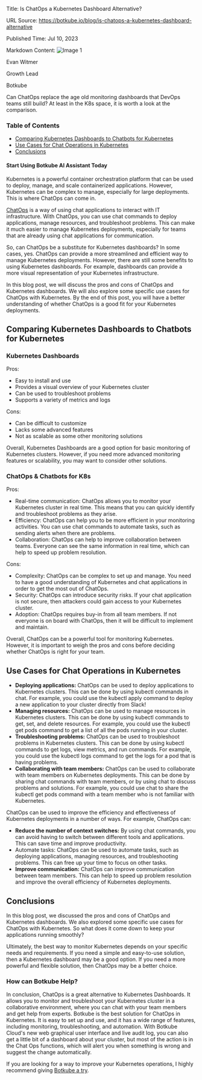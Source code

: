 Title: Is ChatOps a Kubernetes Dashboard Alternative?

URL Source: https://botkube.io/blog/is-chatops-a-kubernetes-dashboard-alternative

Published Time: Jul 10, 2023

Markdown Content:
![Image 1](https://assets-global.website-files.com/634fabb21508d6c9db9bc46f/64a86fdda4d8d06ce598598e_evan%20image.jpg)

Evan Witmer

Growth Lead

Botkube

Can ChatOps replace the age old monitoring dashboards that DevOps teams still build? At least in the K8s space, it is worth a look at the comparison.

### Table of Contents

*   [Comparing Kubernetes Dashboards to Chatbots for Kubernetes](#comparing-kubernetes-dashboards-to-chatbots-for-kubernetes)
*   [Use Cases for Chat Operations in Kubernetes](#use-cases-for-chat-operations-in-kubernetes)
*   [Conclusions](#conclusions)

#### Start Using Botkube AI Assistant Today

Kubernetes is a powerful container orchestration platform that can be used to deploy, manage, and scale containerized applications. However, Kubernetes can be complex to manage, especially for large deployments. This is where ChatOps can come in.

[ChatOps](https://botkube.io/learn/chatops) is a way of using chat applications to interact with IT infrastructure. With ChatOps, you can use chat commands to deploy applications, manage resources, and troubleshoot problems. This can make it much easier to manage Kubernetes deployments, especially for teams that are already using chat applications for communication.

So, can ChatOps be a substitute for Kubernetes dashboards? In some cases, yes. ChatOps can provide a more streamlined and efficient way to manage Kubernetes deployments. However, there are still some benefits to using Kubernetes dashboards. For example, dashboards can provide a more visual representation of your Kubernetes infrastructure.

In this blog post, we will discuss the pros and cons of ChatOps and Kubernetes dashboards. We will also explore some specific use cases for ChatOps with Kubernetes. By the end of this post, you will have a better understanding of whether ChatOps is a good fit for your Kubernetes deployments.

Comparing Kubernetes Dashboards to Chatbots for Kubernetes
----------------------------------------------------------

### Kubernetes Dashboards

Pros:

*   Easy to install and use
*   Provides a visual overview of your Kubernetes cluster
*   Can be used to troubleshoot problems
*   Supports a variety of metrics and logs

Cons:

*   Can be difficult to customize
*   Lacks some advanced features
*   Not as scalable as some other monitoring solutions

Overall, Kubernetes Dashboards are a good option for basic monitoring of Kubernetes clusters. However, if you need more advanced monitoring features or scalability, you may want to consider other solutions.

### ChatOps & Chatbots for K8s

Pros:

*   Real-time communication: ChatOps allows you to monitor your Kubernetes cluster in real time. This means that you can quickly identify and troubleshoot problems as they arise.
*   Efficiency: ChatOps can help you to be more efficient in your monitoring activities. You can use chat commands to automate tasks, such as sending alerts when there are problems.
*   Collaboration: ChatOps can help to improve collaboration between teams. Everyone can see the same information in real time, which can help to speed up problem resolution.

Cons:

*   Complexity: ChatOps can be complex to set up and manage. You need to have a good understanding of Kubernetes and chat applications in order to get the most out of ChatOps.
*   Security: ChatOps can introduce security risks. If your chat application is not secure, then attackers could gain access to your Kubernetes cluster.
*   Adoption: ChatOps requires buy-in from all team members. If not everyone is on board with ChatOps, then it will be difficult to implement and maintain.

Overall, ChatOps can be a powerful tool for monitoring Kubernetes. However, it is important to weigh the pros and cons before deciding whether ChatOps is right for your team.

Use Cases for Chat Operations in Kubernetes
-------------------------------------------

*   **Deploying applications:** ChatOps can be used to deploy applications to Kubernetes clusters. This can be done by using kubectl commands in chat. For example, you could use the kubectl apply command to deploy a new application to your cluster directly from Slack!
*   **Managing resources:** ChatOps can be used to manage resources in Kubernetes clusters. This can be done by using kubectl commands to get, set, and delete resources. For example, you could use the kubectl get pods command to get a list of all the pods running in your cluster.
*   **Troubleshooting problems:** ChatOps can be used to troubleshoot problems in Kubernetes clusters. This can be done by using kubectl commands to get logs, view metrics, and run commands. For example, you could use the kubectl logs command to get the logs for a pod that is having problems.
*   **Collaborating with team members:** ChatOps can be used to collaborate with team members on Kubernetes deployments. This can be done by sharing chat commands with team members, or by using chat to discuss problems and solutions. For example, you could use chat to share the kubectl get pods command with a team member who is not familiar with Kubernetes.

ChatOps can be used to improve the efficiency and effectiveness of Kubernetes deployments in a number of ways. For example, ChatOps can:

*   **Reduce the number of context switches:** By using chat commands, you can avoid having to switch between different tools and applications. This can save time and improve productivity.
*   Automate tasks: ChatOps can be used to automate tasks, such as deploying applications, managing resources, and troubleshooting problems. This can free up your time to focus on other tasks.
*   **Improve communication:** ChatOps can improve communication between team members. This can help to speed up problem resolution and improve the overall efficiency of Kubernetes deployments.

Conclusions
-----------

In this blog post, we discussed the pros and cons of ChatOps and Kubernetes dashboards. We also explored some specific use cases for ChatOps with Kubernetes. So what does it come down to keep your applications running smoothly?

Ultimately, the best way to monitor Kubernetes depends on your specific needs and requirements. If you need a simple and easy-to-use solution, then a Kubernetes dashboard may be a good option. If you need a more powerful and flexible solution, then ChatOps may be a better choice.

### How can Botkube Help?

In conclusion, ChatOps is a great alternative to Kubernetes Dashboards. It allows you to monitor and troubleshoot your Kubernetes cluster in a collaborative environment, where you can chat with your team members and get help from experts. Botkube is the best solution for ChatOps in Kubernetes. It is easy to set up and use, and it has a wide range of features, including monitoring, troubleshooting, and automation. With Botkube Cloud's new web graphical user interface and live audit log, you can also get a little bit of a dashboard about your cluster, but most of the action is in the Chat Ops functions, which will alert you when something is wrong and suggest the change automatically.

If you are looking for a way to improve your Kubernetes operations, I highly recommend giving [Botkube a try](https://app.botkube.io/).
